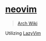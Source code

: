 # [neovim](https://github.com/neovim/neovim)

> [Arch Wiki](https://wiki.archlinux.org/index.php/Neovim)

Utilizing [LazyVim](https://www.lazyvim.org/)

